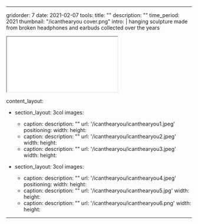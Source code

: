 ---

gridorder: 7
date: 2021-02-07
tools:
title: ""
description: ""
time_period: 2021
thumbnail: "/icanthearyou cover.png"
intro: |
 hanging sculpture made from broken headphones and earbuds collected over the years<br>
 <iframe src="/icanthearyou/icanthearyou/.mov"></iframe>

content_layout:
  - section_layout: 3col
    images:
      - caption:
        description: ""
        url: '/icanthearyou/icanthearyou1.jpeg'
        positioning: 
        width:
        height:
      - caption:
        description: ""
        url: '/icanthearyou/icanthearyou2.jpeg'
        width:
        height:
      - caption:
        description: ""
        url: '/icanthearyou/icanthearyou3.jpeg'
        width:
        height:
 
  - section_layout: 3col
    images:
      - caption:
        description: ""
        url: '/icanthearyou/icanthearyou4.jpeg'
        positioning: 
        width:
        height:
      - caption:
        description: ""
        url: '/icanthearyou/icanthearyou5.jpg'
        width:
        height:
      - caption:
        description: ""
        url: '/icanthearyou/icanthearyou6.png'
        width:
        height: 
---